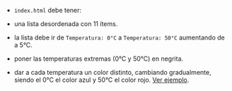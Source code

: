 - `index.html` debe tener:

- una lista desordenada con 11 ítems.
- la lista debe ir de `Temperatura: 0°C` a `Temperatura: 50°C` aumentando de a 5°C.
- poner las temperaturas extremas (0°C y 50°C) en negrita.
- dar a cada temperatura un color distinto, cambiando gradualmente, siendo el 0°C el color azul y 50°C el color rojo. [Ver ejemplo](https://cdn.shopify.com/s/files/1/2303/2711/files/colour_temperature_kelvin_chart_make_up.jpg?v=1513856014).